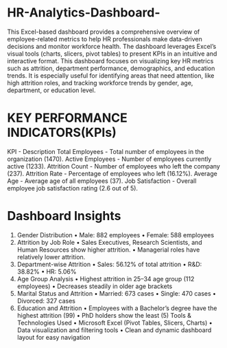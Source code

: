 # HR-Analytics-Dashboard-
This Excel-based dashboard provides a comprehensive overview of employee-related metrics to help HR professionals make data-driven decisions and monitor workforce health. The dashboard leverages Excel’s visual tools (charts, slicers, pivot tables) to present KPIs in an intuitive and interactive format.
This dashboard focuses on visualizing key HR metrics such as attrition, department performance, demographics, and education trends. It is especially useful for identifying areas that need attention, like high attrition roles, and tracking workforce trends by gender, age, department, or education level.

# KEY PERFORMANCE INDICATORS(KPIs)
KPI	 -                        Description
Total Employees	 -                       Total number of employees in the organization (1470).
Active Employees	 -                       Number of employees currently active (1233).
Attrition Count	 -                       Number of employees who left the company (237).
Attrition Rate	 -                       Percentage of employees who left (16.12%).
Average Age	 -                       Average age of all employees (37).
Job Satisfaction	 -                       Overall employee job satisfaction rating (2.6 out of 5).

# Dashboard Insights
1. Gender Distribution
•	Male: 882 employees
•	Female: 588 employees
2. Attrition by Job Role
•	Sales Executives, Research Scientists, and Human Resources show higher attrition.
•	Managerial roles have relatively lower attrition.
3. Department-wise Attrition
•	Sales: 56.12% of total attrition
•	R&D: 38.82%
•	HR: 5.06%
4. Age Group Analysis
•	Highest attrition in 25–34 age group (112 employees)
•	Decreases steadily in older age brackets
5. Marital Status and Attrition
•	Married: 673 cases
•	Single: 470 cases
•	Divorced: 327 cases
6. Education and Attrition
•	Employees with a Bachelor’s degree have the highest attrition (99)
•	PhD holders show the least (5)
Tools & Technologies Used
•	Microsoft Excel (Pivot Tables, Slicers, Charts)
•	Data visualization and filtering tools
•	Clean and dynamic dashboard layout for easy navigation

